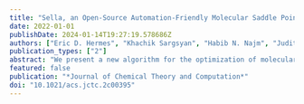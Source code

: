 ```yaml
---
title: "Sella, an Open-Source Automation-Friendly Molecular Saddle Point Optimizer"
date: 2022-01-01
publishDate: 2024-01-14T19:27:19.578686Z
authors: ["Eric D. Hermes", "Khachik Sargsyan", "Habib N. Najm", "Judit Zádor"]
publication_types: ["2"]
abstract: "We present a new algorithm for the optimization of molecular structures to saddle points on the potential energy surface using a redundant internal coordinate system. This algorithm automates the procedure of defining the internal coordinate system, including the handling of linear bending angles, for example, through the addition of dummy atoms. Additionally, the algorithm supports constrained optimization using the null-space sequential quadratic programming formalism. Our algorithm determines the direction of the reaction coordinate through iterative diagonalization of the Hessian matrix and does not require evaluation of the full Hessian matrix. Geometry optimization steps are chosen using the restricted step partitioned rational function optimization method, and displacements are realized using a high-performance geodesic stepping algorithm. This results in a robust and efficient optimization algorithm suitable for use in automated frameworks. We have implemented our algorithm in Sella, an open-source software package designed to optimize atomic systems to saddle point structures. We also introduce a new benchmark test comprising 500 molecular structures that approximate saddle point geometries and show that our saddle point optimization algorithm outperforms the algorithms implemented in several leading electronic structure theory packages."
featured: false
publication: "*Journal of Chemical Theory and Computation*"
doi: "10.1021/acs.jctc.2c00395"
---
```


